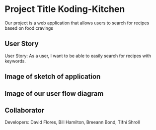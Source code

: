 # Project Title Koding-Kitchen
Our project is a web application that allows users to search for 
recipes based on food cravings
## User Story
User Story: As a user, I want to be able to easily search for recipes with keywords.
## Image of sketch of application

## Image of our user flow diagram

## Collaborator
Developers: David Flores, Bill Hamilton, Breeann Bond, Tifni Shroll

